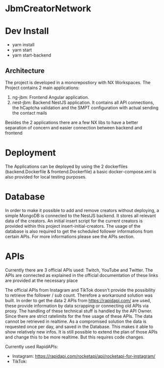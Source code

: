 # JbmCreatorNetwork

# Dev Install
* yarn install
* yarn start
* yarn start-backend

## Architecture
The project is developed in a monorepostiory with NX Workspaces. 
The Project contains 2 main applications: 
1. ng-jbm: Frontend Angular application.
2. nest-jbm: Backend NestJS application. It contains all API connections,
   the hCaptcha validation and the SMPT configuration with actual sending
   the contact mails

Besides the 2 applications there are a few NX libs to have a better separation
of concern and easier connection between backend and frontend

# Deployment

The Applications can be deployed by using the 2 dockerfiles
(backend.Dockerfile & frontend.Dockerfile) a basic docker-compose.xml is
also provided for local testing purposes.

# Database

In order to make it possible to add and remove creators without deploying, a simple MongoDB is connected to the NestJS
backend.
It stores all relevant data of the creators. An initial insert script for the current creators is provided within this
project
insert-initial-creators. The usage of the database is also required to get the scheduled follower informations from
certain
APIs. For more informations please see the APIs section.

# APIs

Currently there are 3 official APIs used: Twitch, YouTube and Twitter. The APIs are connected
as explained in the official documentation of these links are provided at the necessary place

The official APIs from Instagram and TikTok doesn't provide the possibility to retrieve the follower / sub count.
Therefore a
workaround solution was built. In order to get the data 2 APIs from https://rapidapi.com/ are used, these provide
information by
data scrapping or connecting old APIs via proxy. The handling of these technical stuff is handled by the API Owner.
Since there are
strict ratelimits for the free usage of these APIs. The data cannot be retrieved in realtime. As a compromised solution
the data
is requested once per day, and saved in the Database. This makes it able to show relatively new infos. It is still
possible to extend
the plan of those APIs and change this to be more realtime. But this requires code changes.

Currently used RapidAPIs:

* Instagram: https://rapidapi.com/rocketapi/api/rocketapi-for-instagram/
* TikTok:
